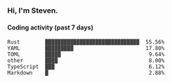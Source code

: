 ### Hi, I'm Steven.

#### Coding activity (past 7 days)
```
Rust        ▓▓▓▓▓▓▓▓▓▓▓▓▓▓▓▓▓▓▓▓▓▓▓▓▓▓▓▓▓▓  55.56%
YAML        ▓▓▓▓▓▓▓▓▓                       17.80%
TOML        ▓▓▓▓▓                            9.64%
other       ▓▓▓▓                             8.00%
TypeScript  ▓▓▓                              6.12%
Markdown    ▓                                2.88%
```
